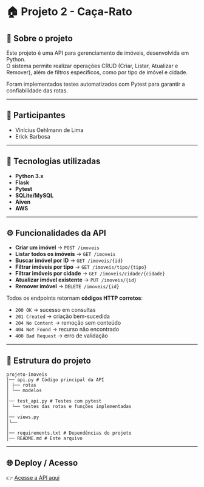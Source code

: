 # 🏠 Projeto 2 - Caça-Rato

## 📌 Sobre o projeto
Este projeto é uma API para gerenciamento de imóveis, desenvolvida em Python.  
O sistema permite realizar operações CRUD (Criar, Listar, Atualizar e Remover), além de filtros específicos, como por tipo de imóvel e cidade.  

Foram implementados testes automatizados com Pytest para garantir a confiabilidade das rotas. 

---

## 👥 Participantes
- Vinícius Oehlmann de Lima
- Erick Barbosa

---

## 🚀 Tecnologias utilizadas
- **Python 3.x**
- **Flask**
- **Pytest**
- **SQLite/MySQL**
- **Aiven**
- **AWS**

---

## ⚙️ Funcionalidades da API
- **Criar um imóvel** → `POST /imoveis`
- **Listar todos os imóveis** → `GET /imoveis`
- **Buscar imóvel por ID** → `GET /imoveis/{id}`
- **Filtrar imóveis por tipo** → `GET /imoveis/tipo/{tipo}`
- **Filtrar imóveis por cidade** → `GET /imoveis/cidade/{cidade}`
- **Atualizar imóvel existente** → `PUT /imoveis/{id}`
- **Remover imóvel** → `DELETE /imoveis/{id}`

Todos os endpoints retornam **códigos HTTP corretos**:
- `200 OK` → sucesso em consultas
- `201 Created` → criação bem-sucedida
- `204 No Content` → remoção sem conteúdo
- `404 Not Found` → recurso não encontrado
- `400 Bad Request` → erro de validação

---

## 📂 Estrutura do projeto

```plaintext
projeto-imoveis
│── api.py # Código principal da API
│ ├── rotas
│ └── modelos
│
│── test_api.py # Testes com pytest
│ └── testes das rotas e funções implementadas 
│
│── views.py
│└── 
│
│── requirements.txt # Dependências do projeto
│── README.md # Este arquivo
```

---

## 🌐 Deploy / Acesso

👉 [Acesse a API aqui](http://98.81.145.185/imoveis)
